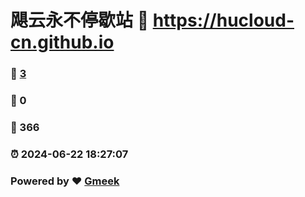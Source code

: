 # 飓云永不停歇站 :link: https://hucloud-cn.github.io 
### :page_facing_up: [3](https://hucloud-cn.github.io/tag.html) 
### :speech_balloon: 0 
### :hibiscus: 366 
### :alarm_clock: 2024-06-22 18:27:07 
### Powered by :heart: [Gmeek](https://github.com/Meekdai/Gmeek)
